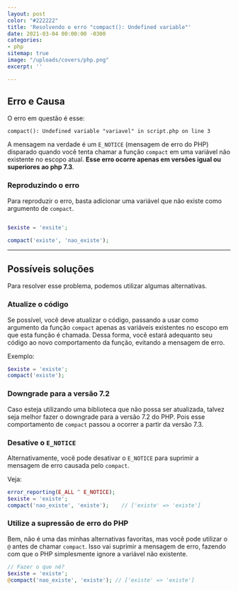 ```yaml
---
layout: post
color: "#222222"
title: 'Resolvendo o erro "compact(): Undefined variable"'
date: 2021-03-04 00:00:00 -0300
categories:
- php
sitemap: true
image: "/uploads/covers/php.png"
excerpt: ''

---
```

## Erro e Causa

O erro em questão é esse:

```text
compact(): Undefined variable "variavel" in script.php on line 3
```

A mensagem na verdade é um `E_NOTICE` (mensagem de erro do PHP) disparado quando você tenta chamar  a função `compact` em uma variável não existente no escopo atual. **Esse erro ocorre apenas em versões igual ou superiores ao php 7.3**.

### Reproduzindo o erro

Para reproduzir o erro, basta adicionar uma variável que não existe como argumento de `compact`.

```php

$existe = 'exsite';

compact('existe', 'nao_existe');
```

----

## Possíveis soluções

Para resolver esse problema, podemos utilizar algumas alternativas.

### Atualize o código

Se possível, você deve atualizar o código, passando a usar como argumento da função `compact` apenas as variáveis existentes no escopo em que esta função é chamada. Dessa forma, você estará adequanto seu código ao novo comportamento da função, evitando a mensagem de erro.

Exemplo:

```php
$existe = 'existe';
compact('existe');
```

### Downgrade para a versão 7.2

Caso esteja utilizando uma biblioteca que não possa ser atualizada, talvez seja melhor fazer o downgrade para a versão 7.2 do PHP. Pois esse comportamento de `compact` passou a ocorrer a partir da versão 7.3.

### Desative o `E_NOTICE`

Alternativamente, você pode desativar o `E_NOTICE` para suprimir a mensagem de erro causada pelo `compact`.

Veja:

```php
error_reporting(E_ALL ^ E_NOTICE);
$existe = 'existe';
compact('nao_existe', 'existe');	// ['existe' => 'existe']
```

### Utilize a supressão de erro do PHP

Bem, não é uma das minhas alternativas favoritas, mas você pode utilizar o `@` antes de chamar `compact`. Isso vai suprimir a mensagem de erro, fazendo com que o PHP simplesmente ignore a variável não existente.

```php
// Fazer o que né?
$existe = 'existe';
@compact('nao_existe', 'existe'); // ['existe' => 'existe']
```